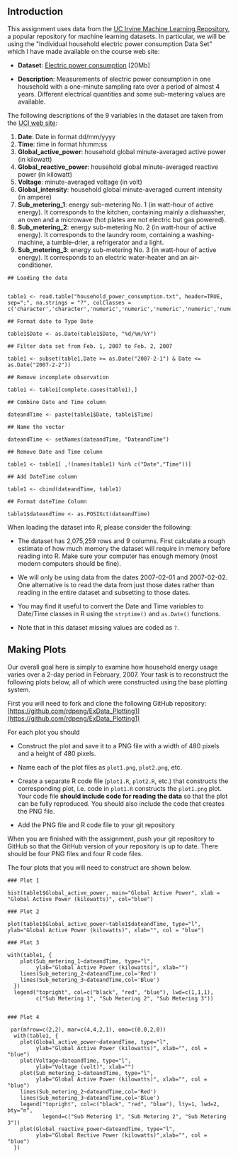 ## Introduction

This assignment uses data from
the <a href="http://archive.ics.uci.edu/ml/">UC Irvine Machine
Learning Repository</a>, a popular repository for machine learning
datasets. In particular, we will be using the "Individual household
electric power consumption Data Set" which I have made available on
the course web site:


* <b>Dataset</b>: <a href="https://d396qusza40orc.cloudfront.net/exdata%2Fdata%2Fhousehold_power_consumption.zip">Electric power consumption</a> [20Mb]

* <b>Description</b>: Measurements of electric power consumption in
one household with a one-minute sampling rate over a period of almost
4 years. Different electrical quantities and some sub-metering values
are available.


The following descriptions of the 9 variables in the dataset are taken
from
the <a href="https://archive.ics.uci.edu/ml/datasets/Individual+household+electric+power+consumption">UCI
web site</a>:

<ol>
<li><b>Date</b>: Date in format dd/mm/yyyy </li>
<li><b>Time</b>: time in format hh:mm:ss </li>
<li><b>Global_active_power</b>: household global minute-averaged active power (in kilowatt) </li>
<li><b>Global_reactive_power</b>: household global minute-averaged reactive power (in kilowatt) </li>
<li><b>Voltage</b>: minute-averaged voltage (in volt) </li>
<li><b>Global_intensity</b>: household global minute-averaged current intensity (in ampere) </li>
<li><b>Sub_metering_1</b>: energy sub-metering No. 1 (in watt-hour of active energy). It corresponds to the kitchen, containing mainly a dishwasher, an oven and a microwave (hot plates are not electric but gas powered). </li>
<li><b>Sub_metering_2</b>: energy sub-metering No. 2 (in watt-hour of active energy). It corresponds to the laundry room, containing a washing-machine, a tumble-drier, a refrigerator and a light. </li>
<li><b>Sub_metering_3</b>: energy sub-metering No. 3 (in watt-hour of active energy). It corresponds to an electric water-heater and an air-conditioner.</li>
</ol>

```
## Loading the data


table1 <- read.table("household_power_consumption.txt", header=TRUE, sep=";", na.strings = "?", colClasses = c('character','character','numeric','numeric','numeric','numeric','numeric','numeric','numeric'))

## Format date to Type Date

table1$Date <- as.Date(table1$Date, "%d/%m/%Y")
  
## Filter data set from Feb. 1, 2007 to Feb. 2, 2007

table1 <- subset(table1,Date >= as.Date("2007-2-1") & Date <= as.Date("2007-2-2"))
  
## Remove incomplete observation

table1 <- table1[complete.cases(table1),]

## Combine Date and Time column

dateandTime <- paste(table1$Date, table1$Time)
  
## Name the vector

dateandTime <- setNames(dateandTime, "DateandTime")
  
## Remove Date and Time column

table1 <- table1[ ,!(names(table1) %in% c("Date","Time"))]
  
## Add DateTime column

table1 <- cbind(dateandTime, table1)
  
## Format dateTime Column

table1$dateandTime <- as.POSIXct(dateandTime)
```

When loading the dataset into R, please consider the following:

* The dataset has 2,075,259 rows and 9 columns. First
calculate a rough estimate of how much memory the dataset will require
in memory before reading into R. Make sure your computer has enough
memory (most modern computers should be fine).

* We will only be using data from the dates 2007-02-01 and
2007-02-02. One alternative is to read the data from just those dates
rather than reading in the entire dataset and subsetting to those
dates.

* You may find it useful to convert the Date and Time variables to
Date/Time classes in R using the `strptime()` and `as.Date()`
functions.

* Note that in this dataset missing values are coded as `?`.


## Making Plots

Our overall goal here is simply to examine how household energy usage
varies over a 2-day period in February, 2007. Your task is to
reconstruct the following plots below, all of which were constructed
using the base plotting system.

First you will need to fork and clone the following GitHub repository:
[https://github.com/rdpeng/ExData_Plotting1](https://github.com/rdpeng/ExData_Plotting1)


For each plot you should

* Construct the plot and save it to a PNG file with a width of 480
pixels and a height of 480 pixels.

* Name each of the plot files as `plot1.png`, `plot2.png`, etc.

* Create a separate R code file (`plot1.R`, `plot2.R`, etc.) that
constructs the corresponding plot, i.e. code in `plot1.R` constructs
the `plot1.png` plot. Your code file **should include code for reading
the data** so that the plot can be fully reproduced. You should also
include the code that creates the PNG file.

* Add the PNG file and R code file to your git repository

When you are finished with the assignment, push your git repository to
GitHub so that the GitHub version of your repository is up to
date. There should be four PNG files and four R code files.


The four plots that you will need to construct are shown below. 

```
### Plot 1

hist(table1$Global_active_power, main="Global Active Power", xlab = "Global Active Power (kilowatts)", col="blue")

### Plot 2

plot(table1$Global_active_power~table1$dateandTime, type="l", ylab="Global Active Power (kilowatts)", xlab="", col = "blue")

### Plot 3

with(table1, {
    plot(Sub_metering_1~dateandTime, type="l",
         ylab="Global Active Power (kilowatts)", xlab="")
    lines(Sub_metering_2~dateandTime,col='Red')
    lines(Sub_metering_3~dateandTime,col='Blue')
  })
  legend("topright", col=c("black", "red", "blue"), lwd=c(1,1,1), 
         c("Sub Metering 1", "Sub Metering 2", "Sub Metering 3"))
        

### Plot 4

 par(mfrow=c(2,2), mar=c(4,4,2,1), oma=c(0,0,2,0))
  with(table1, {
    plot(Global_active_power~dateandTime, type="l", 
         ylab="Global Active Power (kilowatts)", xlab="", col = "blue")
    plot(Voltage~dateandTime, type="l", 
         ylab="Voltage (volt)", xlab="")
    plot(Sub_metering_1~dateandTime, type="l", 
         ylab="Global Active Power (kilowatts)", xlab="", col = "blue")
    lines(Sub_metering_2~dateandTime,col='Red')
    lines(Sub_metering_3~dateandTime,col='Blue')
    legend("topright", col=c("black", "red", "blue"), lty=1, lwd=2, bty="n",
           legend=c("Sub Metering 1", "Sub Metering 2", "Sub Metering 3"))
    plot(Global_reactive_power~dateandTime, type="l", 
         ylab="Global Rective Power (kilowatts)",xlab="", col = "blue")
  })
```
